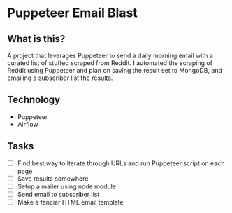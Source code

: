 # Puppeteer Email Blast

## What is this?

A project that leverages Puppeteer to send a daily morning email with a curated list of stuffed scraped from Reddit. I automated the scraping of Reddit using Puppeteer and plan on saving the result set to MongoDB, and emailing a subscriber list the results.

## Technology

- Puppeteer
- Airflow

## Tasks

- [ ] Find best way to iterate through URLs and run Puppeteer script on each page
- [ ] Save results somewhere
- [ ] Setup a mailer using node module
- [ ] Send email to subscriber list
- [ ] Make a fancier HTML email template
